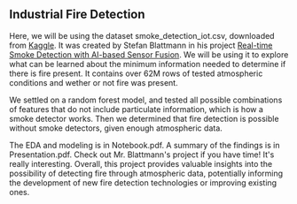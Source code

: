 ## Industrial Fire Detection

Here, we will be using the dataset smoke_detection_iot.csv, downloaded from [Kaggle](https://www.kaggle.com/datasets/deepcontractor/smoke-detection-dataset). It was created by Stefan Blattmann in his project [Real-time Smoke Detection with AI-based Sensor Fusion](https://www.hackster.io/stefanblattmann/real-time-smoke-detection-with-ai-based-sensor-fusion-1086e6#toc-model-details-9). We will be using it to explore what can be learned about the minimum information needed to determine if there is fire present. It contains over 62M rows of tested atmospheric conditions and wether or not fire was present.

We settled on a random forest model, and tested all possible combinations of features that do not include particulate information, which is how a smoke detector works. Then we determined that fire detection is possible without smoke detectors, given enough atmospheric data.

The EDA and modeling is in Notebook.pdf. A summary of the findings is in Presentation.pdf. Check out Mr. Blattmann's project if you have time! It's really interesting. Overall, this project provides valuable insights into the possibility of detecting fire through atmospheric data, potentially informing the development of new fire detection technologies or improving existing ones.
